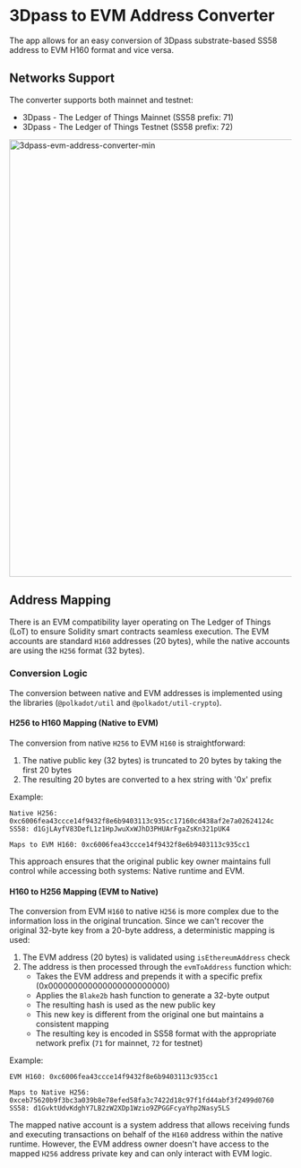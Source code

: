 # 3Dpass to EVM Address Converter

The app allows for an easy conversion of 3Dpass substrate-based SS58 address to EVM H160 format and vice versa.

## Networks Support
The converter supports both mainnet and testnet:
- 3Dpass - The Ledger of Things Mainnet (SS58 prefix: 71)
- 3Dpass - The Ledger of Things Testnet (SS58 prefix: 72)

<img width="780" alt="3dpass-evm-address-converter-min" src="https://github.com/user-attachments/assets/a2cd0011-1e99-4065-9137-17c4d8fc7864" />


## Address Mapping

There is an EVM compatibility layer operating on The Ledger of Things (LoT) to ensure Solidity smart contracts seamless execution. The EVM accounts are standard `H160` addresses (20 bytes), while the native accounts are using the `H256` format (32 bytes).

### Conversion Logic

The conversion between native and EVM addresses is implemented using the libraries (`@polkadot/util` and `@polkadot/util-crypto`).

#### H256 to H160 Mapping (Native to EVM)
The conversion from native `H256` to EVM `H160` is straightforward:
1. The native public key (32 bytes) is truncated to 20 bytes by taking the first 20 bytes
2. The resulting 20 bytes are converted to a hex string with '0x' prefix

Example:
```
Native H256: 0xc6006fea43ccce14f9432f8e6b9403113c935cc17160cd438af2e7a02624124c
SS58: d1GjLAyfV83DefL1z1HpJwuXxWJhD3PHUArFgaZsKn321pUK4

Maps to EVM H160: 0xc6006fea43ccce14f9432f8e6b9403113c935cc1
```

This approach ensures that the original public key owner maintains full control while accessing both systems: Native runtime and EVM.

#### H160 to H256 Mapping (EVM to Native)
The conversion from EVM `H160` to native `H256` is more complex due to the information loss in the original truncation. Since we can't recover the original 32-byte key from a 20-byte address, a deterministic mapping is used:

1. The EVM address (20 bytes) is validated using `isEthereumAddress` check
2. The address is then processed through the `evmToAddress` function which:
   - Takes the EVM address and prepends it with a specific prefix (0x000000000000000000000000)
   - Applies the `Blake2b` hash function to generate a 32-byte output
   - The resulting hash is used as the new public key
   - This new key is different from the original one but maintains a consistent mapping
   - The resulting key is encoded in SS58 format with the appropriate network prefix (`71` for mainnet, `72` for testnet)

Example:
```
EVM H160: 0xc6006fea43ccce14f9432f8e6b9403113c935cc1

Maps to Native H256: 0xceb75620b9f3bc3a039b8e78efed58fa3c7422d18c97f1fd44abf3f2499d0760
SS58: d1GvktUdvKdghY7LB2zW2XDp1Wzio9ZPGGFcyaYhp2Nasy5LS
```

The mapped native account is a system address that allows receiving funds and executing transactions on behalf of the `H160` address within the native runtime. However, the EVM address owner doesn't have access to the mapped `H256` address private key and can only interact with EVM logic.
